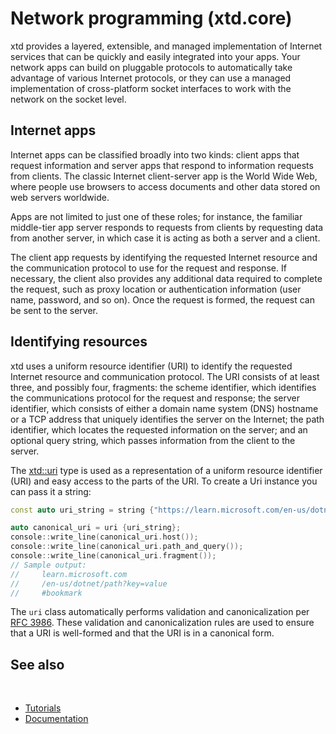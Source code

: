 # Network programming (xtd.core)

xtd provides a layered, extensible, and managed implementation of Internet services that can be quickly and easily integrated into your apps. 
Your network apps can build on pluggable protocols to automatically take advantage of various Internet protocols,
or they can use a managed implementation of cross-platform socket interfaces to work with the network on the socket level.

## Internet apps

Internet apps can be classified broadly into two kinds: client apps that request information and server apps that respond to information requests from clients. 
The classic Internet client-server app is the World Wide Web, where people use browsers to access documents and other data stored on web servers worldwide.

Apps are not limited to just one of these roles; for instance, the familiar middle-tier app server responds to requests from clients by requesting data from another server,
in which case it is acting as both a server and a client.

The client app requests by identifying the requested Internet resource and the communication protocol to use for the request and response. 
If necessary, the client also provides any additional data required to complete the request, such as proxy location or authentication information (user name, password, and so on). 
Once the request is formed, the request can be sent to the server.

## Identifying resources

xtd uses a uniform resource identifier (URI) to identify the requested Internet resource and communication protocol.
The URI consists of at least three, and possibly four, fragments: the scheme identifier, which identifies the communications protocol 
for the request and response; the server identifier, which consists of either a domain name system (DNS) hostname or a TCP address 
that uniquely identifies the server on the Internet; the path identifier, which locates the requested information on the server; 
and an optional query string, which passes information from the client to the server.

The [xtd::uri](https://gammasoft71.github.io/xtd/reference_guides/latest/classxtd_1_1uri.html) type is used as a representation of a uniform 
resource identifier (URI) and easy access to the parts of the URI. To create a Uri instance you can pass it a string:

```cpp
const auto uri_string = string {"https://learn.microsoft.com/en-us/dotnet/path?key=value#bookmark"};

auto canonical_uri = uri {uri_string};
console::write_line(canonical_uri.host());
console::write_line(canonical_uri.path_and_query());
console::write_line(canonical_uri.fragment());
// Sample output:
//     learn.microsoft.com
//     /en-us/dotnet/path?key=value
//     #bookmark
```

The `uri` class automatically performs validation and canonicalization per [RFC 3986](https://datatracker.ietf.org/doc/html/rfc3986). 
These validation and canonicalization rules are used to ensure that a URI is well-formed and that the URI is in a canonical form.

## See also
​
* [Tutorials](/docs/documentation/Guides/Overview/Tutorials)
* [Documentation](/docs/documentation)

[//]: # (https://learn.microsoft.com/en-us/dotnet/fundamentals/networking/overview)
